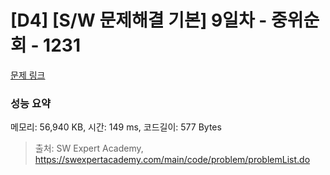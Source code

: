 # [D4] [S/W 문제해결 기본] 9일차 - 중위순회 - 1231 

[문제 링크](https://swexpertacademy.com/main/code/problem/problemDetail.do?contestProbId=AV140YnqAIECFAYD) 

### 성능 요약

메모리: 56,940 KB, 시간: 149 ms, 코드길이: 577 Bytes



> 출처: SW Expert Academy, https://swexpertacademy.com/main/code/problem/problemList.do